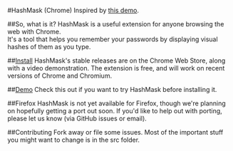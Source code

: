 #HashMask (Chrome)
Inspired by [this demo](http://lab.arc90.com/2009/07/09/hashmask-another-more-secure-experiment-in-password-masking/).


##So, what is it?
HashMask is a useful extension for anyone browsing the web with Chrome.  
It's a tool that helps you remember your passwords by displaying visual hashes of them as you type.

##[Install](https://chrome.google.com/webstore/detail/iijmhgjmfjnibiehilcmbbjffcmgolhn)
HashMask's stable releases are on the Chrome Web Store, along with a video demonstration.
The extension is free, and will work on recent versions of Chrome and Chromium.

##[Demo](http://wyantb.github.com/HashMask/options.html)
Check this out if you want to try HashMask before installing it.

##Firefox
HashMask is not yet available for Firefox, though we're planning on hopefully getting a port out soon.
If you'd like to help out with porting, please let us know (via GitHub issues or email).

##Contributing
Fork away or file some issues.
Most of the important stuff you might want to change is in the src folder.
